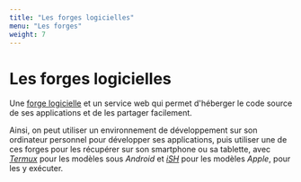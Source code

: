 ```yaml
---
title: "Les forges logicielles"
menu: "Les forges"
weight: 7
---
```


# Les forges logicielles

Une [forge logicielle](https://fr.wikipedia.org/wiki/Forge_(informatique)) et un service web qui permet d'héberger le code source de ses applications et de les partager facilement.

Ainsi, on peut utiliser un environnement de développement sur son ordinateur personnel pour développer ses applications, puis utiliser une de ces forges pour les récupérer sur son smartphone ou sa tablette, avec [*Termux*](../termux) pour les modèles sous *Android* et [*iSH*](../ish) pour les modèles *Apple*,  pour les y exécuter.

<!-- Helpers -->


<link rel="stylesheet" type="text/css" href="/.css"/>
<script src="/.js"></script>
